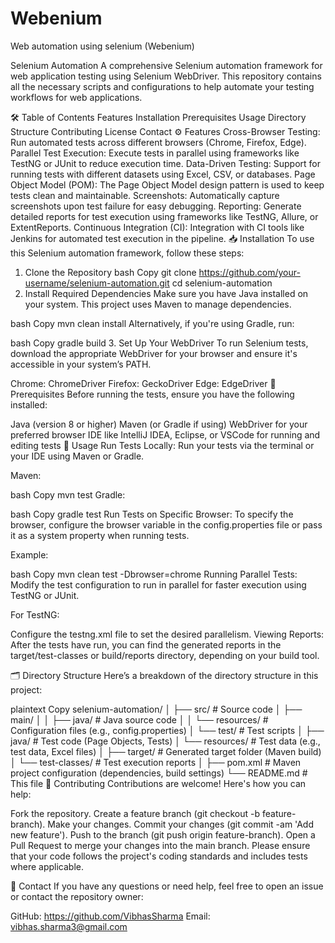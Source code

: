 # Webenium
Web automation using selenium (Webenium)

Selenium Automation
A comprehensive Selenium automation framework for web application testing using Selenium WebDriver. This repository contains all the necessary scripts and configurations to help automate your testing workflows for web applications.

🛠️ Table of Contents
Features
Installation
Prerequisites
Usage
Directory Structure
Contributing
License
Contact
⚙️ Features
Cross-Browser Testing: Run automated tests across different browsers (Chrome, Firefox, Edge).
Parallel Test Execution: Execute tests in parallel using frameworks like TestNG or JUnit to reduce execution time.
Data-Driven Testing: Support for running tests with different datasets using Excel, CSV, or databases.
Page Object Model (POM): The Page Object Model design pattern is used to keep tests clean and maintainable.
Screenshots: Automatically capture screenshots upon test failure for easy debugging.
Reporting: Generate detailed reports for test execution using frameworks like TestNG, Allure, or ExtentReports.
Continuous Integration (CI): Integration with CI tools like Jenkins for automated test execution in the pipeline.
📥 Installation
To use this Selenium automation framework, follow these steps:

1. Clone the Repository
bash
Copy
git clone https://github.com/your-username/selenium-automation.git
cd selenium-automation
2. Install Required Dependencies
Make sure you have Java installed on your system. This project uses Maven to manage dependencies.

bash
Copy
mvn clean install
Alternatively, if you're using Gradle, run:

bash
Copy
gradle build
3. Set Up Your WebDriver
To run Selenium tests, download the appropriate WebDriver for your browser and ensure it's accessible in your system’s PATH.

Chrome: ChromeDriver
Firefox: GeckoDriver
Edge: EdgeDriver
🔧 Prerequisites
Before running the tests, ensure you have the following installed:

Java (version 8 or higher)
Maven (or Gradle if using)
WebDriver for your preferred browser
IDE like IntelliJ IDEA, Eclipse, or VSCode for running and editing tests
🚀 Usage
Run Tests Locally: Run your tests via the terminal or your IDE using Maven or Gradle.

Maven:

bash
Copy
mvn test
Gradle:

bash
Copy
gradle test
Run Tests on Specific Browser: To specify the browser, configure the browser variable in the config.properties file or pass it as a system property when running tests.

Example:

bash
Copy
mvn clean test -Dbrowser=chrome
Running Parallel Tests: Modify the test configuration to run in parallel for faster execution using TestNG or JUnit.

For TestNG:

Configure the testng.xml file to set the desired parallelism.
Viewing Reports: After the tests have run, you can find the generated reports in the target/test-classes or build/reports directory, depending on your build tool.

🗂️ Directory Structure
Here’s a breakdown of the directory structure in this project:

plaintext
Copy
selenium-automation/
│
├── src/                    # Source code
│   ├── main/
│   │   ├── java/           # Java source code
│   │   └── resources/      # Configuration files (e.g., config.properties)
│   └── test/               # Test scripts
│       ├── java/           # Test code (Page Objects, Tests)
│       └── resources/      # Test data (e.g., test data, Excel files)
│
├── target/                 # Generated target folder (Maven build)
│   └── test-classes/       # Test execution reports
│
├── pom.xml                 # Maven project configuration (dependencies, build settings)
└── README.md               # This file
👥 Contributing
Contributions are welcome! Here's how you can help:

Fork the repository.
Create a feature branch (git checkout -b feature-branch).
Make your changes.
Commit your changes (git commit -am 'Add new feature').
Push to the branch (git push origin feature-branch).
Open a Pull Request to merge your changes into the main branch.
Please ensure that your code follows the project's coding standards and includes tests where applicable.


📧 Contact
If you have any questions or need help, feel free to open an issue or contact the repository owner:

GitHub: https://github.com/VibhasSharma
Email: vibhas.sharma3@gmail.com